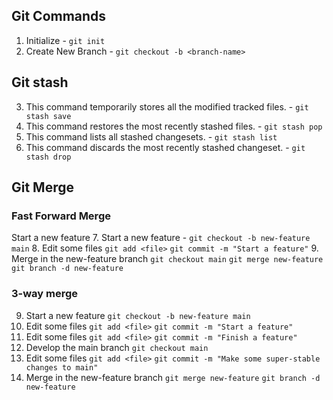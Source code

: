 ## Git Commands
1. Initialize - `git init`
2. Create New Branch - `git checkout -b <branch-name>`
## Git stash
3. This command temporarily stores all the modified tracked files. - `git stash save`
4. This command restores the most recently stashed files. - `git stash pop`
5. This command lists all stashed changesets. - `git stash list`
6. This command discards the most recently stashed changeset. - `git stash drop`
## Git Merge
### Fast Forward Merge
 Start a new feature
7. Start a new feature - `git checkout -b new-feature main`
8. Edit some files
`git add <file>`
`git commit -m "Start a feature"`
9. Merge in the new-feature branch
`git checkout main`
`git merge new-feature`
`git branch -d new-feature`
### 3-way merge
9. Start a new feature
`git checkout -b new-feature main`
10. Edit some files
`git add <file>`
`git commit -m "Start a feature"`
11. Edit some files
`git add <file>`
`git commit -m "Finish a feature"`
12. Develop the main branch
`git checkout main`
13. Edit some files
`git add <file>`
`git commit -m "Make some super-stable changes to main"`
14. Merge in the new-feature branch
`git merge new-feature`
`git branch -d new-feature`
